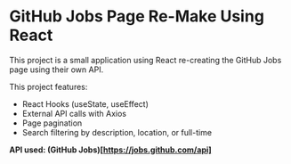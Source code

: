 # GitHub Jobs Page Re-Make Using React

This project is a small application using React re-creating the GitHub Jobs page using their own API.

This project features:

- React Hooks (useState, useEffect)
- External API calls with Axios
- Page pagination
- Search filtering by description, location, or full-time

**API used: (GitHub Jobs)[https://jobs.github.com/api]**
